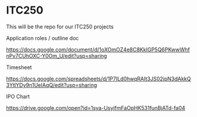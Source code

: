 # ITC250
This will be the repo for our ITC250 projects

Application roles / outline doc

https://docs.google.com/document/d/1oXOmOZ4e8C8KkIGP5Q6PKwwWhfnPv7CUhOXC-Y0Om_U/edit?usp=sharing

Timesheet

https://docs.google.com/spreadsheets/d/1P7ILd0hwqRAIt3JS02jpN3dAkkQ3YtlYDy9n1UeIAqQ/edit?usp=sharing

IPO Chart

https://drive.google.com/open?id=1sya-UsyjfmFaOpHK531funBjATd-fa04

